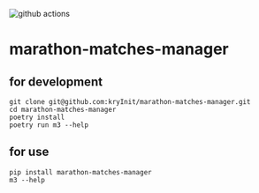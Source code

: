 ![github actions](https://github.com/kryinit/marathon-matches-manager/actions/workflows/main.yml/badge.svg)

# marathon-matches-manager

## for development

```commandline
git clone git@github.com:kryInit/marathon-matches-manager.git
cd marathon-matches-manager
poetry install
poetry run m3 --help
```

## for use
```commandline
pip install marathon-matches-manager
m3 --help
```